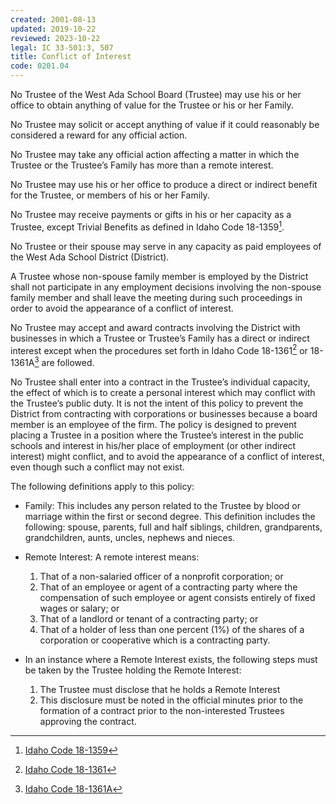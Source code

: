 ```yaml
---
created: 2001-08-13
updated: 2019-10-22
reviewed: 2023-10-22
legal: IC 33-501:3, 507
title: Conflict of Interest
code: 0201.04
---
```


No Trustee of the West Ada School Board (Trustee) may use his or her office to obtain anything of value for the Trustee or his or her Family.

No Trustee may solicit or accept anything of value if it could reasonably be considered a reward for any official action.

No Trustee may take any official action affecting a matter in which the Trustee or the Trustee’s Family has more than a remote interest.

No Trustee may use his or her office to produce a direct or indirect benefit for the Trustee, or members of his or her Family.

No Trustee may receive payments or gifts in his or her capacity as a Trustee, except Trivial Benefits as defined in Idaho Code 18-1359[^ic-18-1359].

No Trustee or their spouse may serve in any capacity as paid employees of the West Ada School District (District).

A Trustee whose non-spouse family member is employed by the District shall not participate in any employment decisions involving the non-spouse family member and shall leave the meeting during such proceedings in order to avoid the appearance of a conflict of interest.

No Trustee may accept and award contracts involving the District with businesses in which a Trustee or Trustee’s Family has a direct or indirect interest except when the procedures set forth in Idaho Code 18-1361[^ic-18-1361] or 18-1361A[^ic-18-1361A] are followed.

No Trustee shall enter into a contract in the Trustee’s individual capacity, the effect of which is to create a personal interest which may conflict with the Trustee’s public duty. It is not the intent of this policy to prevent the District from contracting with corporations or businesses because a board member is an employee of the firm. The policy is designed to prevent placing a Trustee in a position where the Trustee’s interest in the public schools and interest in his/her place of employment (or other indirect interest) might conflict, and to avoid the appearance of a conflict of interest, even though such a conflict may not exist.

The following definitions apply to this policy:

- Family: This includes any person related to the Trustee by blood or marriage within the first or second degree.
This definition includes the following: spouse, parents, full and half siblings, children, grandparents,
grandchildren, aunts, uncles, nephews and nieces.

- Remote Interest: A remote interest means:
    1. That of a non-salaried officer of a nonprofit corporation; or
    1. That of an employee or agent of a contracting party where the compensation of such employee or agent consists entirely of fixed wages or salary; or
    1. That of a landlord or tenant of a contracting party; or
    1. That of a holder of less than one percent (1%) of the shares of a corporation or cooperative which is a contracting party.

- In an instance where a Remote Interest exists, the following steps must be taken by the Trustee holding the Remote Interest:
    1. The Trustee must disclose that he holds a Remote Interest
    1. This disclosure must be noted in the official minutes prior to the formation of a contract prior to the non-interested Trustees approving the contract.

[^ic-18-1359]: [Idaho Code 18-1359](https://legislature.idaho.gov/statutesrules/idstat/title18/t18ch13/sect18-1359/)
[^ic-18-1361]: [Idaho Code 18-1361](https://legislature.idaho.gov/statutesrules/idstat/title18/t18ch13/sect18-1361/)
[^ic-18-1361A]: [Idaho Code 18-1361A](https://legislature.idaho.gov/statutesrules/idstat/title18/t18ch13/sect18-1361a/)
